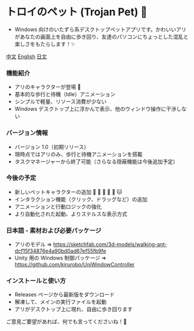 # トロイのペット (Trojan Pet)  🎠
- Windows 向けのいたずら系デスクトップペットアプリです。かわいいアリがあなたの画面上を自由に歩き回り、友達のパソコンにちょっとした混乱と楽しさをもたらします！✨

[中文](https://github.com/gg17117144/TrojanPet/blob/main/README-zh.md) [English](https://github.com/gg17117144/TrojanPet/blob/main/README.md) [日文](https://github.com/gg17117144/TrojanPet/blob/main/README-ja.md)

### 機能紹介
- アリのキャラクターが登場 🐜
- 基本的な歩行と待機（Idle）アニメーション
- シンプルで軽量、リソース消費が少ない
- Windows デスクトップ上に浮かんで表示、他のウィンドウ操作に干渉しない

### バージョン情報
- バージョン 1.0（初期リリース）
- 現時点ではアリのみ、歩行と待機アニメーションを搭載
- タスクマネージャーから終了可能（さらなる隠蔽機能は今後追加予定）

### 今後の予定
- 新しいペットキャラクターの追加 🐒 🐶 🐺 🦊 🦝 🐱
- インタラクション機能（クリック、ドラッグなど）の追加
- アニメーションと行動ロジックの強化
- より自動化された起動、よりステルスな表示方式

### 日本語 - 素材および必要パッケージ
- アリのモデル ⇒ https://sketchfab.com/3d-models/walking-ant-dcf15f34876e4a90bd0ad67ef55fb9fe
- Unity 用の Windows 制御パッケージ ⇒ https://github.com/kirurobo/UniWindowController

### インストールと使い方
- Releases ページから最新版をダウンロード
- 解凍して、メインの実行ファイルを起動
- アリがデスクトップ上に現れ、自由に歩き回ります

ご意見ご要望があれば、何でも言ってくださいね！🫡

